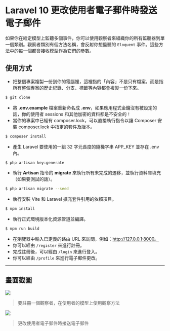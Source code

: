 # Laravel 10 更改使用者電子郵件時發送電子郵件

如果你在給定模型上監聽多個事件，你可以使用觀察者來組織你的所有監聽器到單一個類別。觀察者類別有個方法名稱，會反射你想監聽的 `Eloquent` 事件。這些方法中的每一個都會接收模型作為它們的參數。

## 使用方式
- 把整個專案複製一份到你的電腦裡，這裡指的「內容」不是只有檔案，而是指所有整個專案的歷史紀錄、分支、標籤等內容都會複製一份下來。
```sh
$ git clone
```
- 將 __.env.example__ 檔案重新命名成 __.env__，如果應用程式金鑰沒有被設定的話，你的使用者 sessions 和其他加密的資料都是不安全的！
- 當你的專案中已經有 composer.lock，可以直接執行指令以讓 Composer 安裝 composer.lock 中指定的套件及版本。
```sh
$ composer install
```
- 產生 Laravel 要使用的一組 32 字元長度的隨機字串 APP_KEY 並存在 .env 內。
```sh
$ php artisan key:generate
```
- 執行 __Artisan__ 指令的 __migrate__ 來執行所有未完成的遷移，並執行資料庫填充（如果要測試的話）。
```sh
$ php artisan migrate --seed
```
- 執行安裝 Vite 和 Laravel 擴充套件引用的依賴項目。
```sh
$ npm install
```
- 執行正式環境版本化資源管道並編譯。
```sh
$ npm run build
```
- 在瀏覽器中輸入已定義的路由 URL 來訪問，例如：http://127.0.0.1:8000。
- 你可以經由 `/register` 來進行註冊。
- 完成註冊後，可以經由 `/login` 來進行登入。
- 你可以經由 `/profile` 來進行電子郵件更改。

----
## 畫面截圖
![](https://i.imgur.com/C7Yfjap.png)
> 要註冊一個觀察者，在使用者的模型上使用觀察方法

![](https://i.imgur.com/q3cFI8P.png)
> 更改使用者電子郵件時接送電子郵件